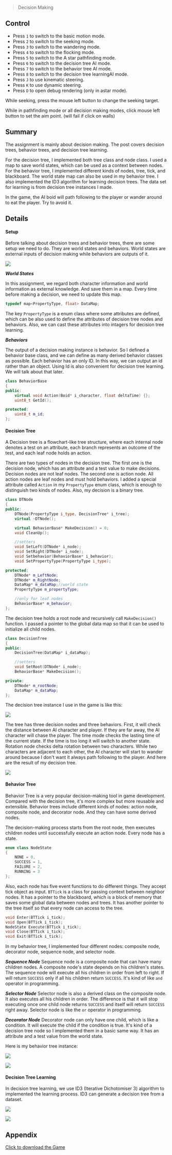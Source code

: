 > Decision Making

## Control

* Press `1` to switch to the basic motion mode.
* Press `2` to switch to the seeking mode.
* Press `3` to switch to the wandering mode.
* Press `4` to switch to the flocking mode.
* Press `5` to switch to the A star pathfinding mode.
* Press `6` to switch to the decision tree AI mode.
* Press `7` to switch to the behavior tree AI mode. 
* Press `8` to switch to the decision tree learningAI mode.
* Press `J` to use kinematic steering.
* Press `K` to use dynamic steering.  
* Press `D` to open debug rendering (only in astar mode). 

While seeking, press the mouse left button to change the seeking target.

While in pathfinding mode or all decision making modes, click mouse left button to set the aim point. (will fail if click on walls)

## Summary

The assignment is mainly about decision making. The post covers decision trees, behavior trees, and decision tree learning. 

For the decision tree, I implemented both tree class and node class. I used a map to save world states, which can be used as a context between nodes. For the behavior tree, I implemented different kinds of nodes, tree, tick, and blackboard. The world state map can also be used in my behavior tree. I also implemented the ID3 algorithm for learning decision trees. The data set for learning is from decision tree instances I made.

In the game, the AI boid will path following to the player or wander around to eat the player. Try to avoid it.

## Details

#### Setup

Before talking about decision trees and behavior trees, there are some setup we need to do. They are world states and behaviors. World states are external inputs of decision making while behaviors are outputs of it.

![](/img/in-post/ai-write-up-03/1.JPG)

***World States***

In this assignment, we regard both character information and world information as external knowledge. And save them in a map. Every time before making a decision, we need to update this map.
 
```c++
typedef map<PropertyType, float> DataMap;
```

The key `PropertyType` is a enum class where some attributes are defined, which can be also used to define the attributes of decision tree nodes and behaviors. Also, we can cast these attributes into intagers for decision tree learning.

***Behaviors***

The output of a decision making instance is behavior. So I defined a behavior base class, and we can define as many derived behavior classes as possible. Each behavior has an only ID. In this way, we can output an id rather than an object. Using Id is also convenient for decision tree learning. We will talk about that later.
```c++
class BehaviorBase
{
public:
	virtual void Action(Boid* i_character, float deltaTime) {};
	uint8_t GetId();

protected:
	uint8_t m_id;
};
```

#### Decision Tree

A Decision tree is a flowchart-like tree structure, where each internal node denotes a test on an attribute, each branch represents an outcome of the test, and each leaf node holds an action. 

There are two types of nodes in the decision tree. The first one is the decision node, which has an attribute and a test value to make decisions. Decision nodes are not leaf nodes. The second one is action node. All action nodes are leaf nodes and must hold behaviors. I added a special attribute called `Action` in my `PropertyType` enum class, which is enough to distinguish two kinds of nodes. Also, my decision is a binary tree.

```c++
class DTNode
{
public:
    DTNode(PropertyType i_type, DecisionTree* i_tree);
    virtual ~DTNode();

    virtual BehaviorBase* MakeDecision() = 0;
    void CleanUp();

    //setters
    void SetLeft(DTNode* i_node);
    void SetRight(DTNode* i_node);
    void Setbehavior(BehaviorBase* i_behavior);
    void SetPropertyType(PropertyType i_type);

protected:	
    DTNode* m_LeftNode;
    DTNode* m_RightNode;
    DataMap* m_dataMap;//world state
    PropertyType m_propertyType;

    //only for leaf nodes
    BehaviorBase* m_behavior;
};
```

The decision tree holds a root node and recursively call `MakeDecision()` function. I passed a pointer to the global data map so that it can be used to initialize all child nodes.

```c++
class DecisionTree
{
public:
	DecisionTree(DataMap* i_dataMap);

	//setters
	void SetRoot(DTNode* i_node);
	BehaviorBase* MakeDecision();

private:
	DTNode* m_rootNode;
	DataMap* m_dataMap;
};
```

The decision tree instance I use in the game is like this:

![](/img/in-post/ai-write-up-03/4.jpg)

The tree has three decision nodes and three behaviors. First, it will check the distance between AI character and player. If they are far away, the AI character will chase the player. The time mode checks the lasting time of the current state. If the time is too long it will switch to another state. Rotation node checks delta rotation between two characters. While two characters are adjacent to each other, the AI character will start to wander around because I don't want it always path following to the player. And here are the result of my decision tree.

![](/img/in-post/ai-write-up-03/1.gif)

#### Behavior Tree

Behavior Tree is a very popular decision-making tool in game development. Compared with the decision tree, it's more complex but more reusable and extensible. Behavior trees include different kinds of nodes: action node, composite node, and decorator node. And they can have some derived nodes. 

The decision-making process starts from the root node, then executes children nodes until successfully execute an action node. Every node has a state. 

```c++
enum class NodeState
{
	NONE = 0,
	SUCCESS = 1,
	FAILURE = 2,
	RUNNING = 3
};
```

Also, each node has five event functions to do different things. They accept tick object as input. `BTTick` is a class for passing context between neighbor nodes. It has a pointer to the blackboard, which is a block of memory that saves some global data between nodes and trees. It has another pointer to the tree itself so that every node can access to the tree.

```c++
void Enter(BTTick i_tick);
void Open(BTTick i_tick);
NodeState Execute(BTTick i_tick);
void Close(BTTick i_tick);
void Exit(BTTick i_tick);
```

In my behavior tree, I implemented four different nodes: composite node, decorator node, sequence node, and selector node. 

***Sequence Node***
Sequence node is a composite node that can have many children nodes. A composite node's state depends on his children's states. The sequence node will execute all his children in order from left to right. If will return `SUCCESS` only if all his children return `SUCCESS`. It's kind of like `and` operator in programming.

***Selector Node***
Selector node is also a derived class on the composite node. It also executes all his children in order. The difference is that it will stop executing once one child node returns `SUCCESS` and itself will return `SUCCESS` right away. Selector node is like the `or` operator in programming.

***Decorator Node***
Decorator node can only have one child, which is like a condition. It will execute the child if the condition is true. It's kind of a decision tree node so I implemented them in a basic same way. It has an attribute and a test value from the world state.

Here is my behavior tree instance:

![](/img/in-post/ai-write-up-03/3.jpg)



![](/img/in-post/ai-write-up-03/2.gif)


#### Decision Tree Learning

In decision tree learning, we use ID3 (Iterative Dichotomiser 3) algorithm to implemented the learning process. ID3 can generate a decision tree from a dataset.

![](/img/in-post/ai-write-up-03/5.JPG)

![](/img/in-post/ai-write-up-03/3.gif)









## Appendix

[Click to download the Game](/assets/AIAssignment.zip)